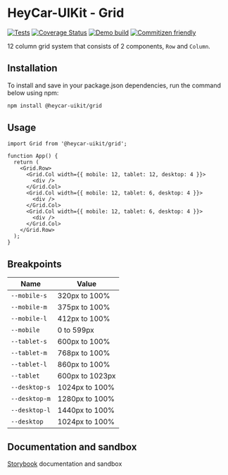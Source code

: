 # HeyCar-UIKit - Grid

[![Tests](https://github.com/hey-car/heycar-uikit/actions/workflows/build.yml/badge.svg)](https://github.com/hey-car/heycar-uikit/actions/workflows/build.yml)
[![Coverage Status](https://coveralls.io/repos/github/hey-car/heycar-uikit/badge.svg)](https://coveralls.io/github/hey-car/heycar-uikit)
[![Demo build](https://github.com/hey-car/heycar-uikit/actions/workflows/main.yml/badge.svg)](https://github.com/hey-car/heycar-uikit/actions/workflows/main.yml)
[![Commitizen friendly](https://img.shields.io/badge/commitizen-friendly-brightgreen.svg)](http://commitizen.github.io/cz-cli/)

12 column grid system that consists of 2 components, `Row` and `Column`.

## Installation

To install and save in your package.json dependencies, run the command below using npm:

```bash
npm install @heycar-uikit/grid
```

## Usage

```tsx
import Grid from '@heycar-uikit/grid';

function App() {
  return (
    <Grid.Row>
      <Grid.Col width={{ mobile: 12, tablet: 12, desktop: 4 }}>
        <div />
      </Grid.Col>
      <Grid.Col width={{ mobile: 12, tablet: 6, desktop: 4 }}>
        <div />
      </Grid.Col>
      <Grid.Col width={{ mobile: 12, tablet: 6, desktop: 4 }}>
        <div />
      </Grid.Col>
    </Grid.Row>
  );
}
```

## Breakpoints

| Name          | Value           |
| ------------- | --------------- |
| `--mobile-s`  | 320px to 100%   |
| `--mobile-m`  | 375px to 100%   |
| `--mobile-l`  | 412px to 100%   |
| `--mobile`    | 0 to 599px      |
| `--tablet-s`  | 600px to 100%   |
| `--tablet-m`  | 768px to 100%   |
| `--tablet-l`  | 860px to 100%   |
| `--tablet`    | 600px to 1023px |
| `--desktop-s` | 1024px to 100%  |
| `--desktop-m` | 1280px to 100%  |
| `--desktop-l` | 1440px to 100%  |
| `--desktop`   | 1024px to 100%  |

## Documentation and sandbox

[Storybook](https://hey-car.github.io/heycar-uikit/main/?path=/docs/components-grid--grid) documentation and sandbox
